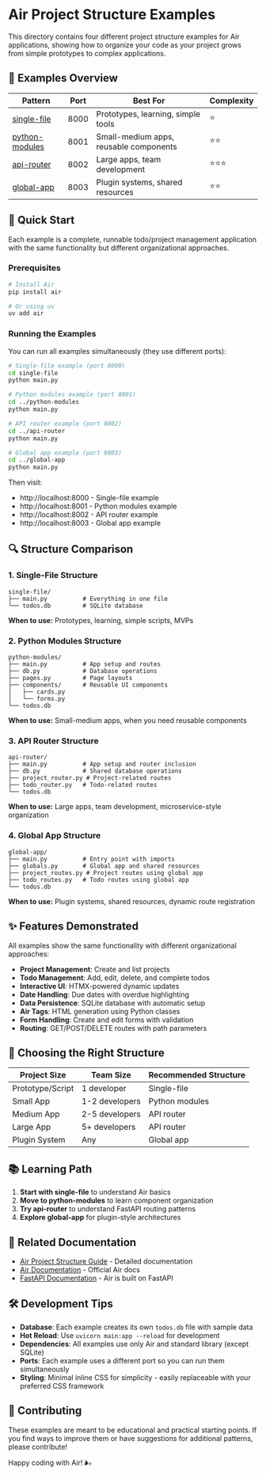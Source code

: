 # Air Project Structure Examples

This directory contains four different project structure examples for Air applications, showing how to organize your code as your project grows from simple prototypes to complex applications.

## 📁 Examples Overview

| Pattern | Port | Best For | Complexity |
|---------|------|----------|------------|
| [single-file](single-file/) | 8000 | Prototypes, learning, simple tools | ⭐ |
| [python-modules](python-modules/) | 8001 | Small-medium apps, reusable components | ⭐⭐ |
| [api-router](api-router/) | 8002 | Large apps, team development | ⭐⭐⭐ |
| [global-app](global-app/) | 8003 | Plugin systems, shared resources | ⭐⭐ |

## 🚀 Quick Start

Each example is a complete, runnable todo/project management application with the same functionality but different organizational approaches.

### Prerequisites

```bash
# Install Air
pip install air

# Or using uv
uv add air
```

### Running the Examples

You can run all examples simultaneously (they use different ports):

```bash
# Single-file example (port 8000)
cd single-file
python main.py

# Python modules example (port 8001)
cd ../python-modules
python main.py

# API router example (port 8002)
cd ../api-router
python main.py

# Global app example (port 8003)
cd ../global-app
python main.py
```

Then visit:
- http://localhost:8000 - Single-file example
- http://localhost:8001 - Python modules example  
- http://localhost:8002 - API router example
- http://localhost:8003 - Global app example

## 🔍 Structure Comparison

### 1. Single-File Structure
```
single-file/
├── main.py          # Everything in one file
└── todos.db         # SQLite database
```

**When to use:** Prototypes, learning, simple scripts, MVPs

### 2. Python Modules Structure
```
python-modules/
├── main.py          # App setup and routes
├── db.py            # Database operations
├── pages.py         # Page layouts
├── components/      # Reusable UI components
│   ├── cards.py
│   └── forms.py
└── todos.db
```

**When to use:** Small-medium apps, when you need reusable components

### 3. API Router Structure
```
api-router/
├── main.py          # App setup and router inclusion
├── db.py            # Shared database operations
├── project_router.py # Project-related routes
├── todo_router.py   # Todo-related routes
└── todos.db
```

**When to use:** Large apps, team development, microservice-style organization

### 4. Global App Structure
```
global-app/
├── main.py          # Entry point with imports
├── globals.py       # Global app and shared resources
├── project_routes.py # Project routes using global app
├── todo_routes.py   # Todo routes using global app
└── todos.db
```

**When to use:** Plugin systems, shared resources, dynamic route registration

## ✨ Features Demonstrated

All examples show the same functionality with different organizational approaches:

- **Project Management**: Create and list projects
- **Todo Management**: Add, edit, delete, and complete todos
- **Interactive UI**: HTMX-powered dynamic updates
- **Date Handling**: Due dates with overdue highlighting
- **Data Persistence**: SQLite database with automatic setup
- **Air Tags**: HTML generation using Python classes
- **Form Handling**: Create and edit forms with validation
- **Routing**: GET/POST/DELETE routes with path parameters

## 🎯 Choosing the Right Structure

| Project Size | Team Size | Recommended Structure |
|--------------|-----------|----------------------|
| Prototype/Script | 1 developer | Single-file |
| Small App | 1-2 developers | Python modules |
| Medium App | 2-5 developers | API router |
| Large App | 5+ developers | API router |
| Plugin System | Any | Global app |

## 📚 Learning Path

1. **Start with single-file** to understand Air basics
2. **Move to python-modules** to learn component organization
3. **Try api-router** to understand FastAPI routing patterns
4. **Explore global-app** for plugin-style architectures

## 🔗 Related Documentation

- [Air Project Structure Guide](../docs/project-structure-guide.md) - Detailed documentation
- [Air Documentation](https://feldroy.github.io/air/) - Official Air docs
- [FastAPI Documentation](https://fastapi.tiangolo.com/) - Air is built on FastAPI

## 🛠️ Development Tips

- **Database**: Each example creates its own `todos.db` file with sample data
- **Hot Reload**: Use `uvicorn main:app --reload` for development
- **Dependencies**: All examples use only Air and standard library (except SQLite)
- **Ports**: Each example uses a different port so you can run them simultaneously
- **Styling**: Minimal inline CSS for simplicity - easily replaceable with your preferred CSS framework

## 🤝 Contributing

These examples are meant to be educational and practical starting points. If you find ways to improve them or have suggestions for additional patterns, please contribute!

Happy coding with Air! 🌬️
